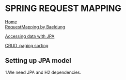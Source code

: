 # SPRING REQUEST MAPPING  
[Home](./README.md)   
[RequestMapping by Baeldung](https://www.baeldung.com/spring-requestmapping)   

[Accessing data with JPA](https://spring.io/guides/gs/accessing-data-jpa/)    

[CRUD, paging,sorting](https://www.baeldung.com/spring-data-repositories)   
## Setting up JPA model  

1.We need JPA and H2 dependencies.  

